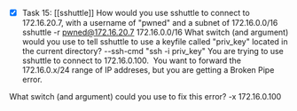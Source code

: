 - [x] Task 15: [[sshuttle]]
How would you use sshuttle to connect to 172.16.20.7, with a username of "pwned" and a subnet of 172.16.0.0/16
	sshuttle -r pwned@172.16.20.7 172.16.0.0/16
What switch (and argument) would you use to tell sshuttle to use a keyfile called "priv_key" located in the current directory?
	--ssh-cmd "ssh  -i priv_key"
You are trying to use sshuttle to connect to 172.16.0.100.  You want to forward the 172.16.0.x/24 range of IP addreses, but you are getting a Broken Pipe error.

What switch (and argument) could you use to fix this error?
	-x 172.16.0.100